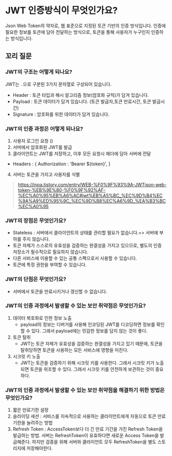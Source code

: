 # JWT 인증방식이 무엇인가요? 
Json Web Token의 약자로, 웹 표준으로 지정된 토큰 기반의 인증 방식입니다.
인증에 필요한 정보를 토큰에 담아 전달하는 방식으로, 토큰을 통해 사용자가 누구인지 인증하는 방식입니다.

## 꼬리 질문

### JWT의 구조는 어떻게 되나요?
JWT는 `.`으로 구분된 3가지 문자열로 구성되어 있습니다.
- Header : 토큰 타입과 해시 알고리즘 정보(암호화 규칙)가 담겨 있습니다.
- Payload : 토큰 데이터가 담겨 있습니다. (토큰 발급자,토큰 만료시간, 토큰 발급시간)
- Signature : 암호화를 위한 데이터가 담겨 있습니다.

### JWT의 인증 과정은 어떻게 되나요?
1. 사용자 로그인 요청 ()
2. 서버에서 암호화된 JWT를 발급
3. 클라이언트는 JWT를 저장하고, 이후 모든 요청시 헤더에 담아 서버에 전달 
- Headers : {
    Authorization : 'Bearer ${token}',
}
4. 서버는 토큰을 가지고 사용자를 식별

> https://inpa.tistory.com/entry/WEB-%F0%9F%93%9A-JWTjson-web-token-%EB%9E%80-%F0%9F%92%AF-%EC%A0%95%EB%A6%AC#jwt%EB%A5%BC_%EC%9D%B4%EC%9A%A9%ED%95%9C_%EC%9D%B8%EC%A6%9D_%EA%B3%BC%EC%A0%95


### JWT의 장점은 무엇인가요?
- Stateless : 서버에서 클라이언트의 상태를 관리할 필요가 없습니다.=> 서버에 부하를 주지 않습니다.
- 토큰 자체가 스스로의 유효성을 검증하는 완결성을 가지고 있으므로, 별도의 인증 저장소가 필수적으로 필요하지 않습니다.
- 다른 서비스에 이용할 수 있는 공통 스펙으로서 사용할 수 있습니다.
- 토큰에 특정 권한을 부여할 수 있습니다.

### JWT의 단점은 무엇인가요?
- 서버에서 토큰을 만료시키거나 갱신할 수 없습니다.

### JWT의 인증 과정에서 발생할 수 있는 보안 취약점은 무엇인가요?
1. 데이터 복호화로 인한 정보 노출 
    - payload의 정보는 디버거를 사용해 인코딩된 JWT를 디코딩하면 정보를 확인할 수 있다. 그래서 payload에는 민감한 정보를 담지 않는 것이 좋다.
2. 토큰 탈취
    - JWT는 토큰 자체가 유효성을 검증하는 완결성을 가지고 있기 때문에, 토큰을 탈취당하면 토큰을 사용하는 모든 서비스에 영향을 미친다.
3. 시크릿 키 노출
    - JWT는 토큰을 검증하기 위해 시크릿 키를 사용한다. 그래서 시크릿 키가 노출되면 토큰을 위조할 수 있다. 그래서 시크릿 키를 안전하게 보관하는 것이 중요하다.

### JWT의 인증 과정에서 발생할 수 있는 보안 취약점을 해결하기 위한 방법은 무엇인가요?
1. 짧은 만료기한 설정
2. 슬라이딩 세션 : 서비스를 지속적으로 사용하는 클라이언트에게 자동으로 토큰 만료기한을 늘려주는 방법
3. Refresh Token : AccessToken보다 더 긴 만료 기간을 가진 Refresh Token을 발급하는 방법. 서버는 RefreshToken이 유효하다면 새로운 Access Token을 발급해준다. 하지만 검증을 위해 서버와 클라이언트 모두 RefreshToken을 별도 스토리지에 저장해야한다.

